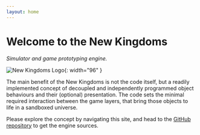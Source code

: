 ```yaml
---
layout: home
---
```

# Welcome to the New&nbsp;Kingdoms
_Simulator and game prototyping engine._

![New Kingdoms Logo](../../assets/images/new-kingdoms-logo.png){: width="96" }

The main benefit of the New Kingdoms is not the code itself, but a readily implemented concept of decoupled and independently programmed object behaviours and their (optional) presentation. The code sets the minimal required interaction between the game layers, that bring those objects to life in a sandboxed universe.

Please explore the concept by navigating this site, and head to the [GitHub repository](https://github.com/kujunda-seda/new-kingdoms) to get the engine sources.